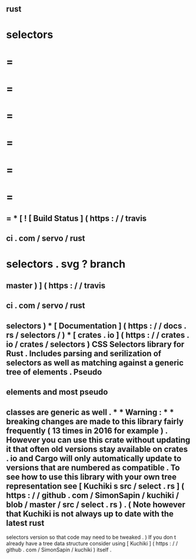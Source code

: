 rust
-
selectors
=
=
=
=
=
=
=
=
=
=
=
=
=
=
*
[
!
[
Build
Status
]
(
https
:
/
/
travis
-
ci
.
com
/
servo
/
rust
-
selectors
.
svg
?
branch
=
master
)
]
(
https
:
/
/
travis
-
ci
.
com
/
servo
/
rust
-
selectors
)
*
[
Documentation
]
(
https
:
/
/
docs
.
rs
/
selectors
/
)
*
[
crates
.
io
]
(
https
:
/
/
crates
.
io
/
crates
/
selectors
)
CSS
Selectors
library
for
Rust
.
Includes
parsing
and
serilization
of
selectors
as
well
as
matching
against
a
generic
tree
of
elements
.
Pseudo
-
elements
and
most
pseudo
-
classes
are
generic
as
well
.
*
*
Warning
:
*
*
breaking
changes
are
made
to
this
library
fairly
frequently
(
13
times
in
2016
for
example
)
.
However
you
can
use
this
crate
without
updating
it
that
often
old
versions
stay
available
on
crates
.
io
and
Cargo
will
only
automatically
update
to
versions
that
are
numbered
as
compatible
.
To
see
how
to
use
this
library
with
your
own
tree
representation
see
[
Kuchiki
s
src
/
select
.
rs
]
(
https
:
/
/
github
.
com
/
SimonSapin
/
kuchiki
/
blob
/
master
/
src
/
select
.
rs
)
.
(
Note
however
that
Kuchiki
is
not
always
up
to
date
with
the
latest
rust
-
selectors
version
so
that
code
may
need
to
be
tweaked
.
)
If
you
don
t
already
have
a
tree
data
structure
consider
using
[
Kuchiki
]
(
https
:
/
/
github
.
com
/
SimonSapin
/
kuchiki
)
itself
.
